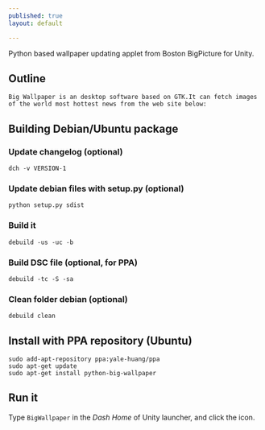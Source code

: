 ```yaml
---
published: true
layout: default

---
```


Python based wallpaper updating applet from Boston BigPicture for Unity.
## Outline

	Big Wallpaper is an desktop software based on GTK.It can fetch images of the world most hottest news from the web site below:

## Building Debian/Ubuntu package

### Update changelog (optional)

    dch -v VERSION-1
    
### Update debian files with setup.py (optional)

    python setup.py sdist
    
### Build it

    debuild -us -uc -b

### Build DSC file (optional, for PPA)
    
    debuild -tc -S -sa 

### Clean folder debian (optional)

    debuild clean

## Install with PPA repository (Ubuntu)

    sudo add-apt-repository ppa:yale-huang/ppa
    sudo apt-get update
    sudo apt-get install python-big-wallpaper
    
## Run it

Type ```BigWallpaper``` in the *Dash Home* of Unity launcher, and click the icon.
